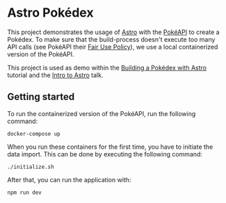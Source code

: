 # Astro Pokédex

This project demonstrates the usage of [Astro](https://astro.build/) with the [PokéAPI](https://pokeapi.co/) to create a Pokédex.
To make sure that the build-process doesn't execute too many API calls (see PokéAPI their [Fair Use Policy](https://pokeapi.co/docs/v2#fairuse)), we use a local containerized version of the PokéAPI.

This project is used as demo within the [Building a Pokédex with Astro](https://dimitri.codes/astro-pokedex/) tutorial and the [Intro to Astro](https://speakerdeck.com/g00glen00b/intro-to-astro) talk.

## Getting started

To run the containerized version of the PokéAPI, run the following command:

```
docker-compose up
```

When you run these containers for the first time, you have to initiate the data import.
This can be done by executing the following command:

```
./initialize.sh
```

After that, you can run the application with:

```
npm run dev
```
